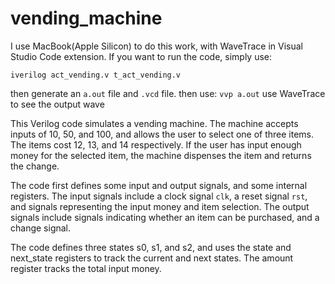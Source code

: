 # vending_machine

I use MacBook(Apple Silicon) to do this work, with WaveTrace in Visual Studio Code extension. If you want to run the code, simply use:

`iverilog act_vending.v t_act_vending.v`

then generate an `a.out` file and `.vcd` file.
then use:
`vvp a.out`
use WaveTrace to see the output wave

This Verilog code simulates a vending machine. The machine accepts inputs of 10, 50, and 100, and allows the user to select one of three items. The items cost 12, 13, and 14 respectively. If the user has input enough money for the selected item, the machine dispenses the item and returns the change.

The code first defines some input and output signals, and some internal registers. The input signals include a clock signal `clk`, a reset signal `rst`, and signals representing the input money and item selection. The output signals include signals indicating whether an item can be purchased, and a change signal.

The code defines three states s0, s1, and s2, and uses the state and next_state registers to track the current and next states. The amount register tracks the total input money.
